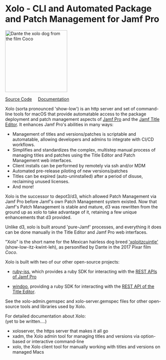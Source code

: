 # Xolo - CLI and Automated Package and Patch Management for Jamf Pro

<img src="http://pixaranimationstudios.github.io/xolo-home/images/dante.png" alt="Dante the xolo dog from the film Coco" width="200" height="200">


[Source Code](https://github.com/PixarAnimationStudios/xolo) &nbsp;&nbsp;&nbsp;&nbsp;[Documentation](https://github.com/PixarAnimationStudios/xolo/wiki)


Xolo (sorta pronounced 'show-low') is an http server and set of command-line tools for macOS that provide automatable access to the package deployment and patch management aspects of [Jamf Pro](https://www.jamf.com/products/jamf-pro/) and the [Jamf Title Editor](https://learn.jamf.com/en-US/bundle/title-editor/page/About_Title_Editor.html). It enhances Jamf Pro's abilities in many ways:

- Management of titles and versions/patches is scriptable and automatable, allowing developers and admins to integrate with CI/CD workflows.
- Simplifies and standardizes the complex, multistep manual process of managing titles and patches using the Title Editor and Patch Management web interfaces.
- Client installs can be performed by remotely via ssh and/or MDM
- Automated pre-release piloting of new versions/patches
- Titles can be expired (auto-uninstalled) after a period of disuse, reclaiming unused licenses.
- And more!

Xolo is the successor to depot3/d3, which allowed Patch Management via Jamf Pro before Jamf's own Patch Management system existed. Now that Jamf's Patch Management is stable and mature, d3 was rewritten from the ground up as xolo to take advantage of it, retaining a few unique enhancements that d3 provided. 

Unlike d3, xolo is built around 'pure-Jamf' processes, and everything it does can be done manually in the Title Editor and Jamf Pro web interfaces. 

"Xolo" is the short name for the Mexican hairless dog breed ['xoloitzcuintle'](https://en.wikipedia.org/wiki/Xoloitzcuintle) (show-low-itz-kwint-leh), as personified by Dante in the 2017 Pixar film _Coco_.

Xolo is built with two of our other open-source projects:

- [ruby-jss](http://github.com/PixarAnimationStudios/ruby-jss), 
which provides a ruby SDK for interacting with the 
[REST APIs of Jamf Pro](https://developer.jamf.com/jamf-pro/reference/classic-api)

- [windoo](http://github.com/PixarAnimationStudios/windoo), providing a ruby SDK for interacting with the 
[REST API of the Title Editor](https://developer.jamf.com/jamf-pro/reference/gettokenclaims).

See the xolo-admin.gemspec and xolo-server.gemspec files for other open-source tools and libraries used by Xolo.

For detailed documentation about Xolo:<br/>
(yet to be written....)

- xoloserver, the https server that makes it all go
- xadm, the Xolo admin tool for managing titles and versions via option-based or interactive command-line
- xolo, the Xolo client tool for manually working with titles and versions on managed Macs   
